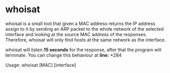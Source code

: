 # whoisat

whoisat is a small tool that given a MAC address returns the IP address assign to it by sending an ARP packet to the whole network of the selected interface and looking at the source MAC address of the responses.
Therefore, whoisat will only find hosts at the same network as the interface.

whoisat will listen **15 seconds** for the response, after that the program will terminate. You can change this behaviour at **line:** 
*284

  Usage: whoisat [MAC] [interface]
